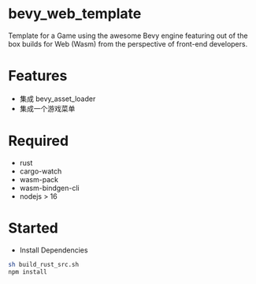 # bevy_web_template

Template for a Game using the awesome Bevy engine featuring out of the box builds for Web (Wasm) from the perspective of front-end developers.

# Features

- 集成 bevy_asset_loader
- 集成一个游戏菜单

# Required

- rust
- cargo-watch
- wasm-pack
- wasm-bindgen-cli
- nodejs > 16

# Started

- Install Dependencies

```bash
sh build_rust_src.sh
npm install 
```